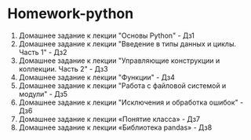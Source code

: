 # Homework-python
1. Домашнее задание к лекции "Основы Python" - Дз1
2. Домашнее задание к лекции "Введение в типы данных и циклы. Часть 1" - Дз2
3. Домашнее задание к лекции "Управляющие конструкции и коллекции. Часть 2" - Дз3
4. Домашнее задание к лекции "Функции" - Дз4
5. Домашнее задание к лекции "Работа с файловой системой и модули" - Дз5
6. Домашнее задание к лекции "Исключения и обработка ошибок" - Дз6
7. Домашнее задание к лекции «Понятие класса» - Дз7
8. Домашнее задание к лекции «Библиотека pandas» - Дз8
